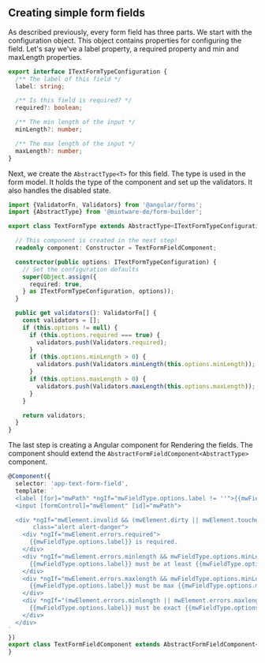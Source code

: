 ## Creating simple form fields
As described previously, every form field has three parts.
We start with the configuration object. This object contains properties for configuring the field.
Let's say we've a label property, a required property and min and maxLength properties.

```typescript
export interface ITextFormTypeConfiguration {
  /** The label of this field */
  label: string;

  /** Is this field is required? */
  required?: boolean;

  /** The min length of the input */
  minLength?: number;

  /** The max length of the input */
  maxLength?: number;
}
```

Next, we create the `AbstractType<T>` for this field. The type is used in the form model.
It holds the type of the component and set up the validators. It also handles the disabled state.

```typescript
import {ValidatorFn, Validators} from '@angular/forms';
import {AbstractType} from '@mintware-de/form-builder';

export class TextFormType extends AbstractType<ITextFormTypeConfiguration> {

  // This component is created in the next step!
  readonly component: Constructor = TextFormFieldComponent;

  constructor(public options: ITextFormTypeConfiguration) {
    // Set the configuration defaults
    super(Object.assign({
      required: true,
    } as ITextFormTypeConfiguration, options));
  }

  public get validators(): ValidatorFn[] {
    const validators = [];
    if (this.options != null) {
      if (this.options.required === true) {
        validators.push(Validators.required);
      }
      if (this.options.minLength > 0) {
        validators.push(Validators.minLength(this.options.minLength));
      }
      if (this.options.maxLength > 0) {
        validators.push(Validators.maxLength(this.options.maxLength));
      }
    }

    return validators;
  }
}
```

The last step is creating a Angular component for Rendering the fields.
The component should extend the `AbstractFormFieldComponent<AbstractType>` component.
```typescript
@Component({
  selector: 'app-text-form-field',
  template: `
  <label [for]="mwPath" *ngIf="mwFieldType.options.label != ''">{{mwFieldType.options.label}}: </label>
  <input [formControl]="mwElement" [id]="mwPath">

  <div *ngIf="mwElement.invalid && (mwElement.dirty || mwElement.touched)"
       class="alert alert-danger">
    <div *ngIf="mwElement.errors.required">
      {{mwFieldType.options.label}} is required.
    </div>
    <div *ngIf="mwElement.errors.minlength && mwFieldType.options.minLength != mwFieldType.options.maxLength">
      {{mwFieldType.options.label}} must be at least {{mwFieldType.options.minLength}} characters long.
    </div>
    <div *ngIf="mwElement.errors.maxlength && mwFieldType.options.minLength != mwFieldType.options.maxLength">
      {{mwFieldType.options.label}} must be max {{mwFieldType.options.maxLength}} characters long.
    </div>
    <div *ngIf="(mwElement.errors.minlength || mwElement.errors.maxlength) && mwFieldType.options.minLength == mwFieldType.options.maxLength">
      {{mwFieldType.options.label}} must be exact {{mwFieldType.options.minLength}} characters long.
    </div>
  </div>
`
})
export class TextFormFieldComponent extends AbstractFormFieldComponent<TextFormType> {
}
```
